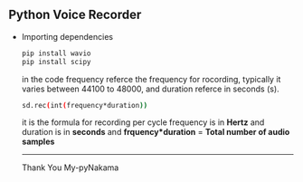 Python Voice Recorder
---------------------------------------------------

* Importing dependencies
  
  ```bash
  pip install wavio
  pip install scipy
  ```

  in the code frequency referce the frequency for rocording, typically it varies between 44100 to 48000, and duration referce in seconds (s).
  ```bash
  sd.rec(int(frequency*duration))
  ```
  it is the formula for recording per cycle
  frequency is in **Hertz** and duration is in **seconds**
  and __frquency*duration__ = **Total number of audio samples**

  --------------------------------------------------------------------------------
  Thank You
  My-pyNakama
  
